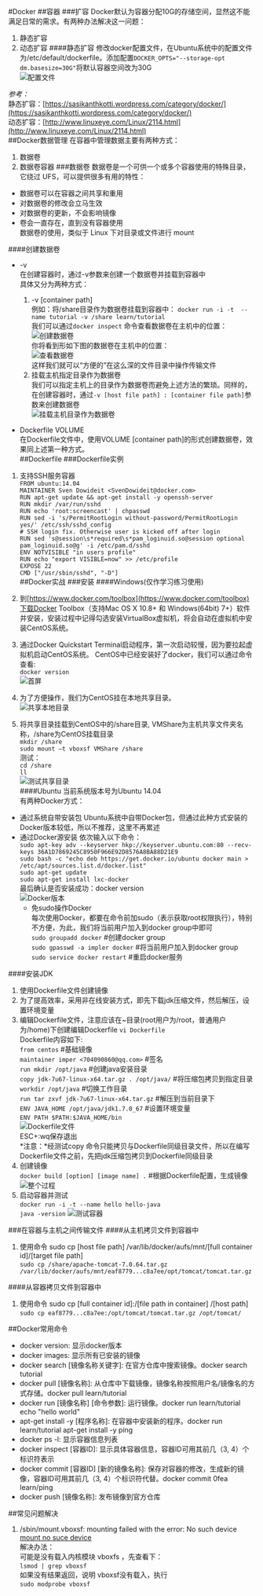 #Docker
##容器
###扩容
Docker默认为容器分配10G的存储空间，显然这不能满足日常的需求。有两种办法解决这一问题：
1. 静态扩容  
2. 动态扩容
####静态扩容
修改docker配置文件，在Ubuntu系统中的配置文件为/etc/default/dockerfile。添加配置`DOCKER_OPTS="--storage-opt dm.basesize=30G"`将默认容器空间改为30G  
![配置文件](images/docker/container/配置文件.png "Docker配置文件")  

*参考：*  
静态扩容：[https://sasikanthkotti.wordpress.com/category/docker/](https://sasikanthkotti.wordpress.com/category/docker/)  
动态扩容：[http://www.linuxeye.com/Linux/2114.html](http://www.linuxeye.com/Linux/2114.html)  
##Docker数据管理
在容器中管理数据主要有两种方式：  
1. 数据卷  
2. 数据卷容器
###数据卷
数据卷是一个可供一个或多个容器使用的特殊目录，它绕过 UFS，可以提供很多有用的特性：  
- 数据卷可以在容器之间共享和重用  
- 对数据卷的修改会立马生效  
- 对数据卷的更新，不会影响镜像  
- 卷会一直存在，直到没有容器使用  
数据卷的使用，类似于 Linux 下对目录或文件进行 mount  

####创建数据卷  
- -v  
在创建容器时，通过-v参数来创建一个数据卷并挂载到容器中  
具体又分为两种方式：  
	1. -v [container path]  
例如：将/share目录作为数据卷挂载到容器中：
	`docker run -i -t  --name tutorial -v /share learn/tutorial `  
我们可以通过`docker inspect` 命令查看数据卷在主机中的位置：  
![创建数据卷](images/docker/datavolumes/创建数据卷.png "创建数据卷")  
你将看到形如下图的数据卷在主机中的位置：  
![查看数据卷](images/docker/datavolumes/查看数据卷.png "查看数据卷")  
这样我们就可以“方便的”在这么深的文件目录中操作传输文件  
	2. 挂载主机指定目录作为数据卷  
我们可以指定主机上的目录作为数据卷而避免上述方法的繁琐。同样的，在创建容器时，通过`-v [host file path] : [container file path]`参数来创建数据卷  
![挂载主机目录作为数据卷](images/docker/datavolumes/挂载主机目录作为数据卷.png "挂载主机目录作为数据卷")  

- Dockerfile VOLUME  
在Dockerfile文件中，使用VOLUME [container path]的形式创建数据卷，效果同上述第一种方式。  
##Dockerfile
###Dockerfile实例
1. 支持SSH服务容器  
	`FROM ubuntu:14.04`  
	`MAINTAINER Sven Dowideit <SvenDowideit@docker.com>`  
	`RUN apt-get update && apt-get install -y openssh-server`  
	`RUN mkdir /var/run/sshd`  
	`RUN echo 'root:screencast' | chpasswd`  
	`RUN sed -i 's/PermitRootLogin without-password/PermitRootLogin yes/' /etc/ssh/sshd_config`  
	`# SSH login fix. Otherwise user is kicked off after login`  
	`RUN sed 's@session\s*required\s*pam_loginuid.so@session optional pam_loginuid.so@g' -i /etc/pam.d/sshd`  
	`ENV NOTVISIBLE "in users profile"`  
	`RUN echo "export VISIBLE=now" >> /etc/profile`  
	`EXPOSE 22`  
	`CMD ["/usr/sbin/sshd", "-D"]`  
##Docker实战
###安装
####Windows(仅作学习练习使用)
1. 到[https://www.docker.com/toolbox](https://www.docker.com/toolbox)下载Docker Toolbox（支持Mac OS X 10.8+ 和 Windows(64bit) 7+）软件并安装，安装过程中记得勾选安装VirtualBox虚拟机，将会自动在虚拟机中安装CentOS系统。  
2. 通过Docker Quickstart Terminal启动程序，第一次启动较慢，因为要拉起虚拟机启动CentOS系统。  CentOS中已经安装好了docker，我们可以通过命令查看:  
	`docker version`  
![首屏](images/docker/windows/install/首屏.png "首屏")  
3. 为了方便操作，我们为CentOS挂在本地共享目录。  
![共享本地目录](images/docker/windows/install/共享本地目录.png "共享本地目录")  

4. 将共享目录挂载到CentOS中的/share目录, VMShare为主机共享文件夹名称，/share为CentOS挂载目录  
	`mkdir /share`  
	`sudo mount –t vboxsf VMShare /share`  
测试：  
	`cd /share`  
	`ll`  
![测试共享目录](images/docker/windows/install/测试共享目录.png "测试共享目录")  
####Ubuntu
当前系统版本号为Ubuntu 14.04  
有两种Docker方式：
- 通过系统自带安装包
	Ubuntu系统中自带Docker包，但通过此种方式安装的Docker版本较低，所以不推荐，这里不再累述
- 通过Docker源安装
	依次输入以下命令：  
    `sudo apt-key adv --keyserver hkp://keyserver.ubuntu.com:80 --recv-keys 36A1D7869245C8950F966E92D8576A8BA88D21E9`  
    `sudo bash -c "echo deb https://get.docker.io/ubuntu docker main >   /etc/apt/sources.list.d/docker.list"`  
	`sudo apt-get update`  
	`sudo apt-get install lxc-docker`  
    最后确认是否安装成功：docker version  
![Docker版本](images/docker/ubuntu/install/Docker版本.png "Docker版本")  
	- 免sudo操作Docker  
		每次使用Docker，都要在命令前加sudo（表示获取root权限执行），特别不方便，为此，我们将当前用户加入到docker group中即可  
        `sudo groupadd docker` #创建docker group  
        `sudo gpasswd -a impler docker` #将当前用户加入到docker group  
        `sudo service docker restart` #重启docker服务  

####安装JDK
1. 使用Dockerfile文件创建镜像
2. 为了提高效率，采用非在线安装方式，即先下载jdk压缩文件，然后解压，设置环境变量
3. 编辑Dockerfile文件，注意应该在~目录(root用户为/root，普通用户为/home)下创建编辑Dockerfile
	`vi Dockerfile`  
Dockerfile内容如下:  
	`from centos` #基础镜像  
	`maintainer imper <704090860@qq.com>` #签名  
	`run mkdir /opt/java` #创建java安装目录  
	`copy jdk-7u67-linux-x64.tar.gz . /opt/java/` #将压缩包拷贝到指定目录  
	`workdir /opt/java` #切换工作目录  
	`run tar zxvf jdk-7u67-linux-x64.tar.gz` #解压到当前目录下  
	`ENV JAVA_HOME /opt/java/jdk1.7.0_67` #设置环境变量  
	`ENV PATH $PATH:$JAVA_HOME/bin`  
![Dockerfile文件](images/docker/windows/installjdk/Dockerfile文件.png "Dockerfile文件")  
ESC+:wq保存退出  
*注意：*经测试copy 命令只能拷贝与Dockerfile同级目录文件，所以在编写Dockerfile文件之前，先把jdk压缩包拷贝到Dockerfile同级目录  
4. 创建镜像  
	`docker build [option] [image name] .` #根据Dockerfile配置，生成镜像  
![整个过程]()  
5. 启动容器并测试  
	`docker run -i -t --name hello hello-java`  
	`java -version`
![测试容器](images/docker/windows/installjdk/测试容器.png "测试容器")  


###在容器与主机之间传输文件
####从主机拷贝文件到容器中
1. 使用命令 sudo cp [host file path] /var/lib/docker/aufs/mnt/[full container id]/[target file path]  
	`sudo cp /share/apache-tomcat-7.0.64.tar.gz /var/lib/docker/aufs/mnt/eaf8779...c8a7ee/opt/tomcat/tomcat.tar.gz`  

####从容器拷贝文件到容器中
1. 使用命令 sudo cp [full container id]:/[file path in container] /[host path]  
	`sudo cp eaf8779...c8a7ee:/opt/tomcat/tomcat.tar.gz /opt/tomcat/`  

##Docker常用命令

- docker version: 显示docker版本
- docker images: 显示所有已安装的镜像
- docker search [镜像名称关键字]: 在官方仓库中搜索镜像。docker search tutorial
- docker pull [镜像名称]: 从仓库中下载镜像，镜像名称按照用户名/镜像名的方式存储。docker pull learn/tutorial
- docker run [镜像名称] [命令参数]: 运行镜像。docker run learn/tutorial echo "hello world"
- apt-get install -y [程序名称]: 在容器中安装新的程序。docker run learn/tutorial apt-get install -y ping
- docker ps -l: 显示容器信息列表
- docker inspect [容器ID]: 显示具体容器信息，容器ID可用其前几（3, 4）个标识符表示
- docker commit [容器ID] [新的镜像名称]: 保存对容器的修改，生成新的镜像，容器ID可用其前几（3, 4）个标识符代替。docker commit 0fea learn/ping
- docker push [镜像名称]: 发布镜像到官方仓库  

##常见问题解决 
1. /sbin/mount.vboxsf: mounting failed with the error: No such device  
[mount no suce device](images/docker/problems/1.png "mount no suce device")  
解决办法：  
可能是没有载入内核模块 vboxfs ，先查看下：  
`lsmod | grep vboxsf`  
如果没有结果返回，说明 vboxsf没有载入，执行  
`sudo modprobe vboxsf`  
